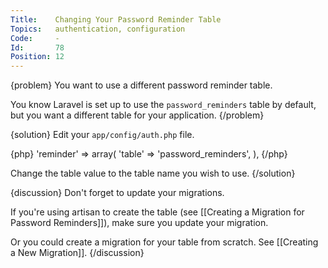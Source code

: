 ```yaml
---
Title:    Changing Your Password Reminder Table
Topics:   authentication, configuration
Code:     -
Id:       78
Position: 12
---
```


{problem}
You want to use a different password reminder table.

You know Laravel is set up to use the `password_reminders` table by default, but you want a different table for your application.
{/problem}

{solution}
Edit your `app/config/auth.php` file.

{php}
    'reminder' => array(
        'table' => 'password_reminders',
    ),
{/php}

Change the table value to the table name you wish to use.
{/solution}

{discussion}
Don't forget to update your migrations.

If you're using artisan to create the table (see [[Creating a Migration for Password Reminders]]), make sure you update your migration.

Or you could create a migration for your table from scratch. See [[Creating a New Migration]].
{/discussion}

